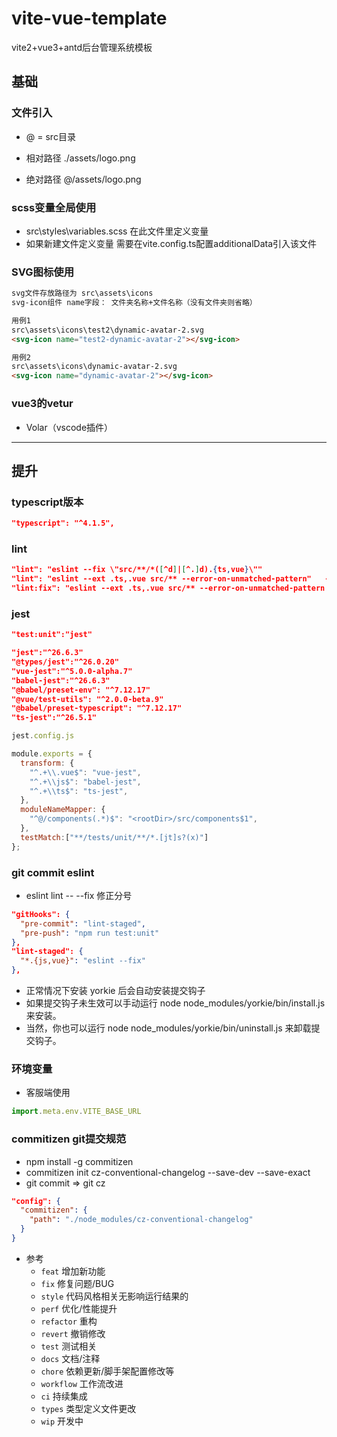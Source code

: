 # vite-vue-template
vite2+vue3+antd后台管理系统模板

## 基础

### 文件引入

- @ = src目录

- 相对路径   ./assets/logo.png
- 绝对路径   @/assets/logo.png



### scss变量全局使用

- src\styles\variables.scss 在此文件里定义变量
- 如果新建文件定义变量  需要在vite.config.ts配置additionalData引入该文件



### SVG图标使用

```html
svg文件存放路径为 src\assets\icons
svg-icon组件 name字段： 文件夹名称+文件名称（没有文件夹则省略）

用例1
src\assets\icons\test2\dynamic-avatar-2.svg
<svg-icon name="test2-dynamic-avatar-2"></svg-icon>

用例2
src\assets\icons\dynamic-avatar-2.svg
<svg-icon name="dynamic-avatar-2"></svg-icon>

```



### vue3的vetur

- Volar（vscode插件）




---------------------------------------------------------

## 提升

### typescript版本

```json
"typescript": "^4.1.5",
```



### lint

```json
"lint": "eslint --fix \"src/**/*([^d]|[^.]d).{ts,vue}\""
"lint": "eslint --ext .ts,.vue src/** --error-on-unmatched-pattern"   --quiet(不报警告)
"lint:fix": "eslint --ext .ts,.vue src/** --error-on-unmatched-pattern --fix"
```



### jest

```json
"test:unit":"jest"

"jest":"^26.6.3"
"@types/jest":"^26.0.20"
"vue-jest":"^5.0.0-alpha.7"
"babel-jest":"^26.6.3"
"@babel/preset-env": "^7.12.17"
"@vue/test-utils": "^2.0.0-beta.9"
"@babel/preset-typescript": "^7.12.17"
"ts-jest":"^26.5.1"
```

```js
jest.config.js

module.exports = {
  transform: {
    "^.+\\.vue$": "vue-jest",
    "^.+\\js$": "babel-jest",
    "^.+\\ts$": "ts-jest",
  },
  moduleNameMapper: {
    "^@/components(.*)$": "<rootDir>/src/components$1",
  },
  testMatch:["**/tests/unit/**/*.[jt]s?(x)"]
};

```



### git commit eslint
- eslint lint -- --fix 修正分号

```json
"gitHooks": {
  "pre-commit": "lint-staged",
  "pre-push": "npm run test:unit"
},
"lint-staged": {
  "*.{js,vue}": "eslint --fix"
},
```

- 正常情况下安装 yorkie 后会自动安装提交钩子
- 如果提交钩子未生效可以手动运行 node node_modules/yorkie/bin/install.js 来安装。
- 当然，你也可以运行 node node_modules/yorkie/bin/uninstall.js 来卸载提交钩子。



### 环境变量
- 客服端使用
```js
import.meta.env.VITE_BASE_URL
```



### commitizen git提交规范

- npm install -g commitizen
- commitizen init cz-conventional-changelog --save-dev --save-exact
- git commit => git cz


```json
"config": {
  "commitizen": {
    "path": "./node_modules/cz-conventional-changelog"
  }
}
```

  - 参考
      - `feat` 增加新功能
      - `fix` 修复问题/BUG
      - `style` 代码风格相关无影响运行结果的
      - `perf` 优化/性能提升
      - `refactor` 重构
      - `revert` 撤销修改
      - `test` 测试相关
      - `docs` 文档/注释
      - `chore` 依赖更新/脚手架配置修改等
      - `workflow` 工作流改进
      - `ci` 持续集成
      - `types` 类型定义文件更改
      - `wip` 开发中